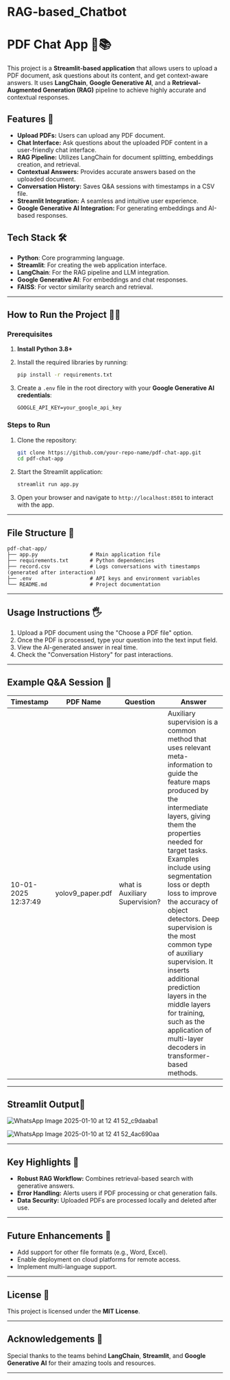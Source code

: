 # RAG-based_Chatbot


# PDF Chat App 📝📚

This project is a **Streamlit-based application** that allows users to upload a PDF document, ask questions about its content, and get context-aware answers. It uses **LangChain**, **Google Generative AI**, and a **Retrieval-Augmented Generation (RAG)** pipeline to achieve highly accurate and contextual responses.

## Features 🚀

- **Upload PDFs:** Users can upload any PDF document.
- **Chat Interface:** Ask questions about the uploaded PDF content in a user-friendly chat interface.
- **RAG Pipeline:** Utilizes LangChain for document splitting, embeddings creation, and retrieval.
- **Contextual Answers:** Provides accurate answers based on the uploaded document.
- **Conversation History:** Saves Q&A sessions with timestamps in a CSV file.
- **Streamlit Integration:** A seamless and intuitive user experience.
- **Google Generative AI Integration:** For generating embeddings and AI-based responses.

## Tech Stack 🛠️

- **Python**: Core programming language.
- **Streamlit**: For creating the web application interface.
- **LangChain**: For the RAG pipeline and LLM integration.
- **Google Generative AI**: For embeddings and chat responses.
- **FAISS**: For vector similarity search and retrieval.

---

## How to Run the Project 🏃‍♂️

### Prerequisites

1. **Install Python 3.8+**
2. Install the required libraries by running:

   ```bash
   pip install -r requirements.txt
   ```

3. Create a `.env` file in the root directory with your **Google Generative AI credentials**:

   ```env
   GOOGLE_API_KEY=your_google_api_key
   ```

### Steps to Run

1. Clone the repository:

   ```bash
   git clone https://github.com/your-repo-name/pdf-chat-app.git
   cd pdf-chat-app
   ```

2. Start the Streamlit application:

   ```bash
   streamlit run app.py
   ```

3. Open your browser and navigate to `http://localhost:8501` to interact with the app.

---

## File Structure 📂

```
pdf-chat-app/
├── app.py                 # Main application file
├── requirements.txt       # Python dependencies
├── record.csv             # Logs conversations with timestamps (generated after interaction)
├── .env                   # API keys and environment variables
└── README.md              # Project documentation
```

---

## Usage Instructions 🖐️

1. Upload a PDF document using the "Choose a PDF file" option.
2. Once the PDF is processed, type your question into the text input field.
3. View the AI-generated answer in real time.
4. Check the "Conversation History" for past interactions.

---

## Example Q&A Session 💬

| **Timestamp**           | **PDF Name**    | **Question**            | **Answer**             |
|--------------------------|-----------------|-------------------------|------------------------|
| 10-01-2025  12:37:49     | yolov9_paper.pdf  | what is Auxiliary Supervision? | Auxiliary supervision is a common method that uses relevant meta-information to guide the feature maps produced by the intermediate layers, giving them the properties needed for target tasks.  Examples include using segmentation loss or depth loss to improve the accuracy of object detectors.  Deep supervision is the most common type of auxiliary supervision.  It inserts additional prediction layers in the middle layers for training, such as the application of multi-layer decoders in transformer-based methods.|

---

## Streamlit Output🙌

![WhatsApp Image 2025-01-10 at 12 41 52_c9daaba1](https://github.com/user-attachments/assets/049addd1-cb29-4025-9666-fc2d09c1a44e)

![WhatsApp Image 2025-01-10 at 12 41 52_4ac690aa](https://github.com/user-attachments/assets/90b2d1bb-409b-4354-9fff-181312af22f9)


---

## Key Highlights 🌟

- **Robust RAG Workflow:** Combines retrieval-based search with generative answers.
- **Error Handling:** Alerts users if PDF processing or chat generation fails.
- **Data Security:** Uploaded PDFs are processed locally and deleted after use.

---

## Future Enhancements 🔮

- Add support for other file formats (e.g., Word, Excel).
- Enable deployment on cloud platforms for remote access.
- Implement multi-language support.

---

## License 📜

This project is licensed under the **MIT License**.

---

## Acknowledgements 🙌

Special thanks to the teams behind **LangChain**, **Streamlit**, and **Google Generative AI** for their amazing tools and resources.

---
